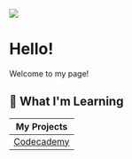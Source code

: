 ![](https://github.com/xemycutiex/xemycutiex/blob/main/images/banner.png)

# Hello!
Welcome to my page!



## 🌱 What I'm Learning

| My Projects |
| --- |
| [Codecademy](https://github.com/xemycutiex/codecademy_projects) |




<!---
- 👀 I’m interested in ...
- 📫 How to reach me ...
xemycutiex/xemycutiex is a ✨ special ✨ repository because its `README.md` (this file) appears on your GitHub profile.
You can click the Preview link to take a look at your changes.

![](https://github.com/xemycutiex/xemycutiex/blob/main/images/hello.png)
--->

